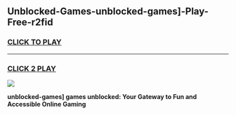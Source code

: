 
## Unblocked-Games-unblocked-games]-Play-Free-r2fid
<h3>
<a href="https://premium76.site?title=unblocked-games]&ref=23A">CLICK TO PLAY</a></h3>
<hr>

<h3>
<a href="https://premium76.site?title=unblocked-games]&ref=23A">CLICK 2 PLAY</a>
  
</h3>

<a href="https://premium76.site?title=unblocked-games]&ref=23A"><img src="https://clearcache.store/games.png"></a>


**unblocked-games] games unblocked: Your Gateway to Fun and Accessible Online Gaming**
